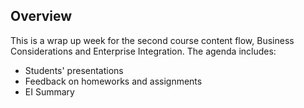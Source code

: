 ## Overview
This is a wrap up week for the second course content flow, Business Considerations and Enterprise Integration.
The agenda includes:

- Students' presentations
- Feedback on homeworks and assignments
- EI Summary
